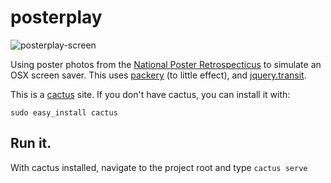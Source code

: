 # posterplay

![posterplay-screen](https://f.cloud.github.com/assets/8388/739631/6ca1aeda-e35f-11e2-8723-72e2da499172.jpg)

Using poster photos from the [National Poster Retrospecticus](http://nationalposterretrospecticus.com/) to simulate an OSX screen saver. This uses [packery](http://packery.metafizzy.co/) (to little effect), and [jquery.transit](http://ricostacruz.com/jquery.transit/).

This is a [cactus](https://github.com/koenbok/Cactus) site. If you don't have cactus, you can install it with:

```
sudo easy_install cactus
```

## Run it.

With cactus installed, navigate to the project root and type `cactus serve`

